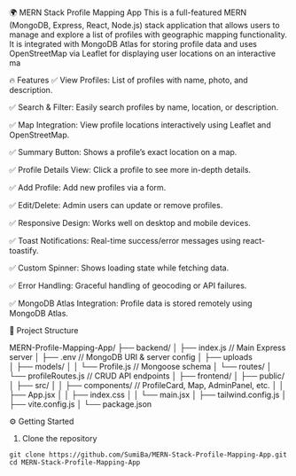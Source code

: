 🌍 MERN Stack Profile Mapping App
This is a full-featured MERN (MongoDB, Express, React, Node.js) stack application that allows users to manage and explore a list of profiles with geographic mapping functionality. It is integrated with MongoDB Atlas for storing profile data and uses OpenStreetMap via Leaflet for displaying user locations on an interactive ma


🔥 Features
✅ View Profiles: List of profiles with name, photo, and description.

✅ Search & Filter: Easily search profiles by name, location, or description.

✅ Map Integration: View profile locations interactively using Leaflet and OpenStreetMap.

✅ Summary Button: Shows a profile’s exact location on a map.

✅ Profile Details View: Click a profile to see more in-depth details.

✅ Add Profile: Add new profiles via a form.

✅ Edit/Delete: Admin users can update or remove profiles.

✅ Responsive Design: Works well on desktop and mobile devices.

✅ Toast Notifications: Real-time success/error messages using react-toastify.

✅ Custom Spinner: Shows loading state while fetching data.

✅ Error Handling: Graceful handling of geocoding or API failures.

✅ MongoDB Atlas Integration: Profile data is stored remotely using MongoDB Atlas.


📁 Project Structure

MERN-Profile-Mapping-App/
├── backend/
│   ├── index.js                // Main Express server
│   ├── .env                    // MongoDB URI & server config
│   ├── uploads                    
│   ├── models/
│   │   └── Profile.js          // Mongoose schema
│   └── routes/
│       └── profileRoutes.js    // CRUD API endpoints
│
├── frontend/
│   ├── public/
│   ├── src/
│   │   ├── components/         // ProfileCard, Map, AdminPanel, etc.
│   │   ├── App.jsx
│   │   ├── index.css
│   │   └── main.jsx
│   ├── tailwind.config.js
│   ├── vite.config.js
│   └── package.json


⚙️ Getting Started
1. Clone the repository
```
git clone https://github.com/SumiBa/MERN-Stack-Profile-Mapping-App.git
cd MERN-Stack-Profile-Mapping-App


